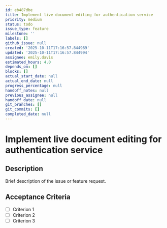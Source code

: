 ```yaml
---
id: eb487dbe
title: Implement live document editing for authentication service
priority: medium
status: todo
issue_type: feature
milestone: ''
labels: []
github_issue: null
created: '2025-10-11T17:16:57.844989'
updated: '2025-10-11T17:16:57.844994'
assignee: emily.davis
estimated_hours: 4.0
depends_on: []
blocks: []
actual_start_date: null
actual_end_date: null
progress_percentage: null
handoff_notes: null
previous_assignee: null
handoff_date: null
git_branches: []
git_commits: []
completed_date: null
---
```


# Implement live document editing for authentication service

## Description

Brief description of the issue or feature request.

## Acceptance Criteria

- [ ] Criterion 1
- [ ] Criterion 2
- [ ] Criterion 3